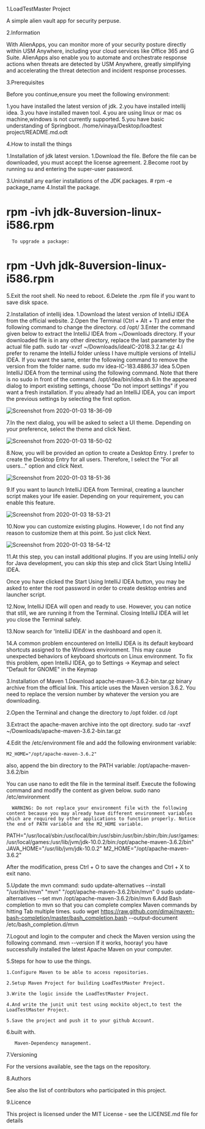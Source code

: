 

1.LoadTestMaster Project

A simple alien vault app for security perpuse.


2.Information

With AlienApps, you can monitor more of your security posture directly within USM Anywhere, including your cloud services like Office 365 and G Suite. AlienApps also enable you to automate and orchestrate response actions when threats are detected by USM Anywhere, greatly simplifying and accelerating the threat detection and incident response processes.



3.Prerequisites

Before you continue,ensure you meet the following environment:

1.you have installed the latest version of jdk.
2.you have installed intellij idea.
3.you have installed maven tool.
4.you are using linux or mac os machine,windows is not currently supported.
5.you have basic understanding of Springboot.
/home/vinaya/Desktop/loadtest project/README.md.odt


4.How to install the things

1.Installation of jdk latest version.
   1.Download the file.
      Before the file can be downloaded, you must accept the license agreement.
   2.Become root by running su and entering the super-user password.
   
   3.Uninstall any earlier installations of the JDK packages.
    # rpm -e package_name
   4.Install the package.
   # rpm -ivh jdk-8uversion-linux-i586.rpm
      To upgrade a package:
   # rpm -Uvh jdk-8uversion-linux-i586.rpm
  5.Exit the root shell. No need to reboot.
  6.Delete the .rpm file if you want to save disk space.




2.Installation of intellij idea.
 1.Download the latest version of IntelliJ IDEA from the official website.
 2.Open the Terminal (Ctrl + Alt + T) and enter the following command to change the directory.
 cd /opt/
 3.Enter the command given below to extract the IntelliJ IDEA  from ~/Downloads directory. If your downloaded file is in any other directory, replace the last parameter by the actual file path.
 sudo tar -xvzf ~/Downloads/ideaIC-2018.3.2.tar.gz
 4.I prefer to rename the IntelliJ folder unless I have multiple versions of IntelliJ IDEA. If you want the same, enter the following command to remove the version from the folder name.
sudo mv idea-IC-183.4886.37 idea
 5.Open IntelliJ IDEA from the terminal using the following command. Note that there is no sudo in front of the command.
 /opt/idea/bin/idea.sh
6.In the appeared dialog to import existing settings, choose "Do not import settings" if you want a fresh installation. If you already had an IntelliJ IDEA, you can import the previous settings by selecting the first option.

![Screenshot from 2020-01-03 18-36-09](https://user-images.githubusercontent.com/57664628/71724935-1b67ab00-2e58-11ea-9139-425e9f4e5ddb.png)





7.In the next dialog, you will be asked to select a UI theme. Depending on your preference, select the theme and click Next.



![Screenshot from 2020-01-03 18-50-02](https://user-images.githubusercontent.com/57664628/71725791-2839ce00-2e5b-11ea-9238-86a0e8949c2d.png)




8.Now, you will be provided an option to create a Desktop Entry. I prefer to create the Desktop Entry for all users. Therefore, I select the "For all users..." option and click Next.





![Screenshot from 2020-01-03 18-51-36](https://user-images.githubusercontent.com/57664628/71725961-a5654300-2e5b-11ea-85a5-cbfe3ed248fe.png)




9.If you want to launch IntelliJ IDEA from Terminal, creating a launcher script makes your life easier. Depending on your requirement, you can enable this feature.





![Screenshot from 2020-01-03 18-53-21](https://user-images.githubusercontent.com/57664628/71726032-d8a7d200-2e5b-11ea-8b5b-11b65ac6af78.png)







10.Now you can customize existing plugins. However, I do not find any reason to customize them at this point. So just click Next.





![Screenshot from 2020-01-03 18-54-12](https://user-images.githubusercontent.com/57664628/71726107-16a4f600-2e5c-11ea-9501-0f961a8c3fdd.png)







11.At this step, you can install additional plugins. If you are using IntelliJ only for Java development, you can skip this step and click Start Using IntelliJ IDEA.










Once you have clicked the Start Using IntelliJ IDEA button, you may be asked to enter the root password in order to create desktop entries and launcher script.


12.Now, IntelliJ IDEA will open and ready to use. However, you can notice that still, we are running it from the Terminal. Closing IntelliJ IDEA will let you close the Terminal safely.







13.Now search for 'IntelliJ IDEA' in the dashboard and open it.









14.A common problem encountered on IntelliJ IDEA is its default keyboard shortcuts assigned to the Windows environment. This may cause unexpected behaviors of keyboard shortcuts on Linux environment. To fix this problem, open IntelliJ IDEA, go to Settings → Keymap and select "Default for GNOME" in the Keymap




3.Installation of Maven
   1.Download apache-maven-3.6.2-bin.tar.gz binary archive from the official link. This article uses the Maven version 3.6.2. You need to replace the version number by whatever the version you are downloading.

  2.Open the Terminal and change the directory to /opt folder.
   cd /opt
 
  3.Extract the apache-maven archive into the opt directory.
   sudo tar -xvzf ~/Downloads/apache-maven-3.6.2-bin.tar.gz

 4.Edit the /etc/environment file and add the following environment variable:

    M2_HOME="/opt/apache-maven-3.6.2"
 


   also, append the bin directory to the PATH variable:
     /opt/apache-maven-3.6.2/bin


   You can use nano to edit the file in the terminal itself. Execute the following command and modify the content as given below.
      sudo nano /etc/environment


      WARNING: Do not replace your environment file with the following content because you may already have different environment variables which are required by other applications to function properly. Notice the end of PATH variable and the M2_HOME variable.
PATH="/usr/local/sbin:/usr/local/bin:/usr/sbin:/usr/bin:/sbin:/bin:/usr/games:/usr/local/games:/usr/lib/jvm/jdk-10.0.2/bin:/opt/apache-maven-3.6.2/bin"
JAVA_HOME="/usr/lib/jvm/jdk-10.0.2"
M2_HOME="/opt/apache-maven-3.6.2"

After the modification, press Ctrl + O to save the changes and Ctrl + X to exit nano.

5.Update the mvn command:
sudo update-alternatives --install "/usr/bin/mvn" "mvn" "/opt/apache-maven-3.6.2/bin/mvn" 0
sudo update-alternatives --set mvn /opt/apache-maven-3.6.2/bin/mvn
6.Add Bash completion to mvn so that you can complete complex Maven commands by hitting Tab multiple times.
sudo wget https://raw.github.com/dimaj/maven-bash-completion/master/bash_completion.bash --output-document /etc/bash_completion.d/mvn

7.Logout and login to the computer and check the Maven version using the following command.
mvn --version
If it works, hooray! you have successfully installed the latest Apache Maven on your computer.

5.Steps for how to use the things.

    1.Configure Maven to be able to access repositories.
    
    2.Setup Maven Project for building LoadTestMaster Project.
    
    3.Write the logic inside the LoadTestMaster Project.
    
    4.And write the junit unit test using mockito object,to test the LoadTestMaster Project.
    
    5.Save the project and push it to your github Account.


6.built with.
       
       Maven-Dependency management.

7.Versioning

For the versions available, see the tags on the repository.

8.Authors

See also the list of contributors who participated in this project.

9.Licence

This project is licensed under the MIT License - see the LICENSE.md file for details
